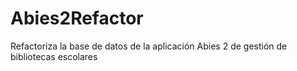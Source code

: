 # Abies2Refactor
 Refactoriza la base de datos de la aplicación Abies 2 de gestión de bibliotecas escolares
